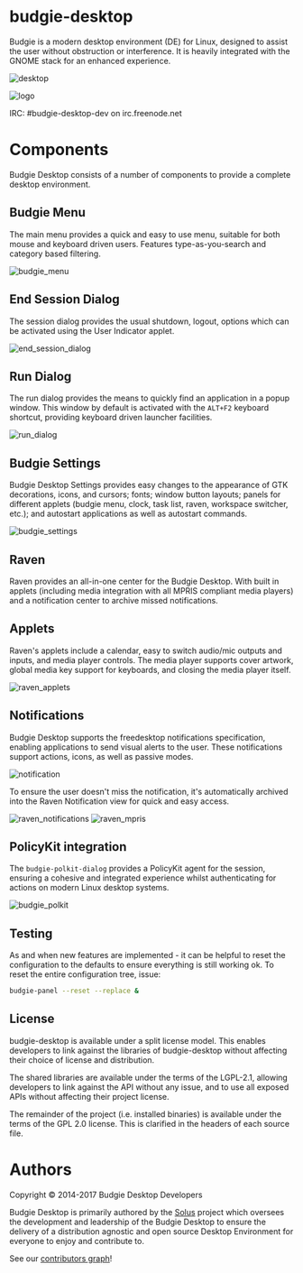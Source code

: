 budgie-desktop
==============

Budgie is a modern desktop environment (DE) for Linux, designed to assist the user without obstruction or interference. It is heavily integrated with the GNOME stack for an enhanced experience.

![desktop](https://github.com/solus-project/budgie-desktop/raw/master/.github/screenshots/Desktop.png)

![logo](https://solus-project.com/imgs/budgie-small.png)

IRC: #budgie-desktop-dev on irc.freenode.net

Components
==========

Budgie Desktop consists of a number of components to provide a complete desktop environment.

Budgie Menu
---------

The main menu provides a quick and easy to use menu, suitable for both mouse and keyboard driven users. Features type-as-you-search and category based filtering.

![budgie_menu](https://github.com/solus-project/budgie-desktop/raw/master/.github/screenshots/Menu.png)

End Session Dialog
------------------

The session dialog provides the usual shutdown, logout, options which can be activated using the User Indicator applet.

![end_session_dialog](https://github.com/solus-project/budgie-desktop/raw/master/.github/screenshots/EndSession.png)

Run Dialog
----------

The run dialog provides the means to quickly find an application in a popup window. This window by default is activated with the `ALT+F2` keyboard shortcut, providing keyboard driven launcher facilities.

![run_dialog](https://github.com/solus-project/budgie-desktop/raw/master/.github/screenshots/RunDialog.png)

Budgie Settings
---------------

Budgie Desktop Settings provides easy changes to the appearance of GTK decorations, icons, and cursors; fonts; window button layouts; panels for different applets (budgie menu, clock, task list, raven, workspace switcher, etc.); and autostart applications as well as autostart commands.

![budgie_settings](https://github.com/solus-project/budgie-desktop/raw/master/.github/screenshots/Settings.png)

Raven
------

Raven provides an all-in-one center for the Budgie Desktop. With built in applets (including media integration with all MPRIS compliant media players) and a notification center to archive missed notifications.

Applets
-------

Raven's applets include a calendar, easy to switch audio/mic outputs and inputs, and media player controls. The media player supports cover artwork, global media key support for keyboards, and closing the media player itself.

![raven_applets](https://github.com/solus-project/budgie-desktop/raw/master/.github/screenshots/Raven_Applets.png)

Notifications
-------------

Budgie Desktop supports the freedesktop notifications specification, enabling applications to send visual alerts to the user. These notifications support actions, icons, as well as passive modes.

![notification](https://github.com/solus-project/budgie-desktop/raw/master/.github/screenshots/Notification.png)

To ensure the user doesn't miss the notification, it's automatically archived into the Raven Notification view for quick and easy access.

![raven_notifications](https://github.com/solus-project/budgie-desktop/raw/master/.github/screenshots/Raven_Notifications.png)
![raven_mpris](https://github.com/solus-project/budgie-desktop/raw/master/.github/screenshots/Raven_Notifications_Archived.png)

PolicyKit integration
---------------------

The `budgie-polkit-dialog` provides a PolicyKit agent for the session, ensuring a cohesive and integrated experience whilst authenticating for actions on modern Linux desktop systems.

![budgie_polkit](https://github.com/solus-project/budgie-desktop/raw/master/.github/screenshots/Polkit.png)

Testing
------

As and when new features are implemented - it can be helpful to reset the configuration to the defaults to ensure everything is still working ok. To reset the entire configuration tree, issue:

```bash
budgie-panel --reset --replace &
```

License
-------

budgie-desktop is available under a split license model. This enables
developers to link against the libraries of budgie-desktop without
affecting their choice of license and distribution.

The shared libraries are available under the terms of the LGPL-2.1,
allowing developers to link against the API without any issue, and
to use all exposed APIs without affecting their project license.

The remainder of the project (i.e. installed binaries) is available
under the terms of the GPL 2.0 license. This is clarified in the headers
of each source file.

Authors
=======

Copyright © 2014-2017 Budgie Desktop Developers

Budgie Desktop is primarily authored by the [Solus](https://solus-project.com) project which oversees
the development and leadership of the Budgie Desktop to ensure the delivery of a distribution agnostic
and open source Desktop Environment for everyone to enjoy and contribute to.

See our [contributors graph](https://github.com/solus-project/budgie-desktop/graphs/contributors)!
